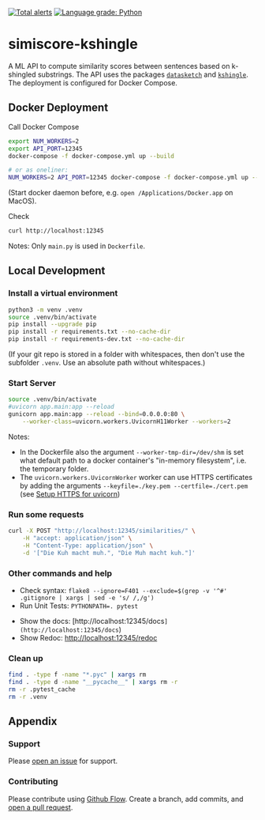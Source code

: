 [![Total alerts](https://img.shields.io/lgtm/alerts/g/satzbeleg/simiscore-kshingle.svg?logo=lgtm&logoWidth=18)](https://lgtm.com/projects/g/satzbeleg/simiscore-kshingle/alerts/)
[![Language grade: Python](https://img.shields.io/lgtm/grade/python/g/satzbeleg/simiscore-kshingle.svg?logo=lgtm&logoWidth=18)](https://lgtm.com/projects/g/satzbeleg/simiscore-kshingle/context:python)


# simiscore-kshingle
A ML API to compute similarity scores between sentences based on k-shingled substrings. The API uses the packages [`datasketch`](http://ekzhu.com/datasketch/index.html) and [`kshingle`](https://github.com/ulf1/kshingle).
The deployment is configured for Docker Compose.


## Docker Deployment
Call Docker Compose

```sh
export NUM_WORKERS=2
export API_PORT=12345
docker-compose -f docker-compose.yml up --build

# or as oneliner:
NUM_WORKERS=2 API_PORT=12345 docker-compose -f docker-compose.yml up --build
```

(Start docker daemon before, e.g. `open /Applications/Docker.app` on MacOS).

Check

```sh
curl http://localhost:12345
```

Notes: Only `main.py` is used in `Dockerfile`.



## Local Development

### Install a virtual environment

```sh
python3 -m venv .venv
source .venv/bin/activate
pip install --upgrade pip
pip install -r requirements.txt --no-cache-dir
pip install -r requirements-dev.txt --no-cache-dir
```

(If your git repo is stored in a folder with whitespaces, then don't use the subfolder `.venv`. Use an absolute path without whitespaces.)


### Start Server

```sh
source .venv/bin/activate
#uvicorn app.main:app --reload
gunicorn app.main:app --reload --bind=0.0.0.0:80 \
    --worker-class=uvicorn.workers.UvicornH11Worker --workers=2
```

Notes: 

- In the Dockerfile also the argument `--worker-tmp-dir=/dev/shm` is set what default path to a docker container's "in-memory filesystem", i.e. the temporary folder.
- The `uvicorn.workers.UvicornWorker` worker can use HTTPS certificates by adding the arguments `--keyfile=./key.pem --certfile=./cert.pem` (see [Setup HTTPS for uvicorn](https://www.uvicorn.org/deployment/#running-with-https))


### Run some requests

```sh
curl -X POST "http://localhost:12345/similarities/" \
    -H "accept: application/json" \
    -H "Content-Type: application/json" \
    -d '["Die Kuh macht muh.", "Die Muh macht kuh."]'
```

### Other commands and help
* Check syntax: `flake8 --ignore=F401 --exclude=$(grep -v '^#' .gitignore | xargs | sed -e 's/ /,/g')`
* Run Unit Tests: `PYTHONPATH=. pytest`
- Show the docs: [http://localhost:12345/docs`](http://localhost:12345/docs`)
- Show Redoc: [http://localhost:12345/redoc](http://localhost:12345/redoc)


### Clean up 
```sh
find . -type f -name "*.pyc" | xargs rm
find . -type d -name "__pycache__" | xargs rm -r
rm -r .pytest_cache
rm -r .venv
```


## Appendix

### Support
Please [open an issue](https://github.com/satzbeleg/simiscore-kshingle/issues) for support.


### Contributing
Please contribute using [Github Flow](https://guides.github.com/introduction/flow/). Create a branch, add commits, and [open a pull request](https://github.com/satzbeleg/simiscore-kshingle/compare/).
